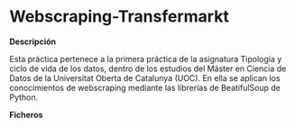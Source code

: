 # Webscraping-Transfermarkt
**Descripción**

Esta práctica pertenece a la primera práctica de la asignatura Tipología y ciclo de vida de los datos, dentro de los estudios del Máster en Ciencia de Datos de la Universitat Oberta de Catalunya (UOC). En ella se aplican los conocimientos de webscraping mediante las librerías de BeatifulSoup de Python.

**Ficheros**
